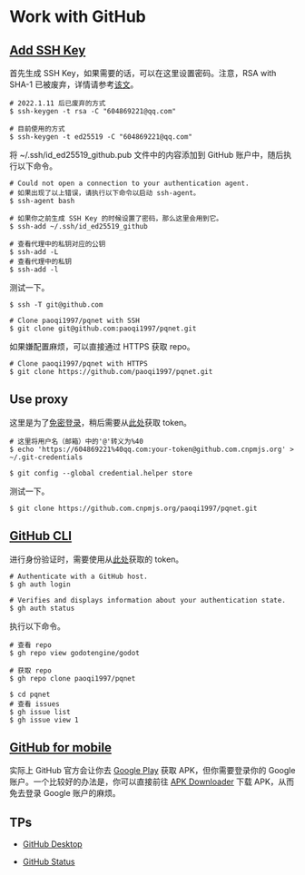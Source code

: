 # Work with GitHub

## [Add SSH Key](https://docs.github.com/cn/authentication/connecting-to-github-with-ssh)

首先生成 SSH Key，如果需要的话，可以在这里设置密码。注意，RSA with SHA-1 已被废弃，详情请参考[该文](https://github.blog/2021-09-01-improving-git-protocol-security-github/)。

```
# 2022.1.11 后已废弃的方式
$ ssh-keygen -t rsa -C "604869221@qq.com"

# 目前使用的方式
$ ssh-keygen -t ed25519 -C "604869221@qq.com"
```

将 ~/.ssh/id_ed25519_github.pub 文件中的内容添加到 GitHub 账户中，随后执行以下命令。

```
# Could not open a connection to your authentication agent.
# 如果出现了以上错误，请执行以下命令以启动 ssh-agent。
$ ssh-agent bash

# 如果你之前生成 SSH Key 的时候设置了密码，那么这里会用到它。
$ ssh-add ~/.ssh/id_ed25519_github

# 查看代理中的私钥对应的公钥
$ ssh-add -L
# 查看代理中的私钥
$ ssh-add -l
```

测试一下。

```
$ ssh -T git@github.com

# Clone paoqi1997/pqnet with SSH
$ git clone git@github.com:paoqi1997/pqnet.git
```

如果嫌配置麻烦，可以直接通过 HTTPS 获取 repo。

```
# Clone paoqi1997/pqnet with HTTPS
$ git clone https://github.com/paoqi1997/pqnet.git
```

## Use proxy

这里是为了[免密登录](https://git-scm.com/book/zh/v2/Git-%E5%B7%A5%E5%85%B7-%E5%87%AD%E8%AF%81%E5%AD%98%E5%82%A8)，稍后需要从[此处](https://github.com/settings/tokens)获取 token。

```
# 这里将用户名（邮箱）中的'@'转义为%40
$ echo 'https://604869221%40qq.com:your-token@github.com.cnpmjs.org' > ~/.git-credentials

$ git config --global credential.helper store
```

测试一下。

```
$ git clone https://github.com.cnpmjs.org/paoqi1997/pqnet.git
```

## [GitHub CLI](https://cli.github.com)

进行身份验证时，需要使用从[此处](https://github.com/settings/tokens)获取的 token。

```
# Authenticate with a GitHub host.
$ gh auth login

# Verifies and displays information about your authentication state.
$ gh auth status
```

执行以下命令。

```
# 查看 repo
$ gh repo view godotengine/godot

# 获取 repo
$ gh repo clone paoqi1997/pqnet

$ cd pqnet
# 查看 issues
$ gh issue list
$ gh issue view 1
```

## [GitHub for mobile](https://github.com/mobile)

实际上 GitHub 官方会让你去 [Google Play](https://play.google.com/store/apps/details?id=com.github.android) 获取 APK，但你需要登录你的 Google 账户。一个比较好的办法是，你可以直接前往 [APK Downloader](https://apps.evozi.com/apk-downloader/?id=com.github.android) 下载 APK，从而免去登录 Google 账户的麻烦。

## TPs

+ [GitHub Desktop](https://desktop.github.com)

+ [GitHub Status](https://www.githubstatus.com)
